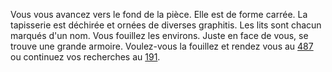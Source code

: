 Vous vous avancez vers le fond de la pièce. Elle est de forme carrée. La tapisserie est déchirée et ornées de diverses graphitis. Les lits sont chacun marqués d'un nom. Vous fouillez les environs. Juste en face de vous, se trouve une grande armoire. Voulez-vous la fouillez et rendez vous au [487](487) ou continuez vos recherches au [191](191).